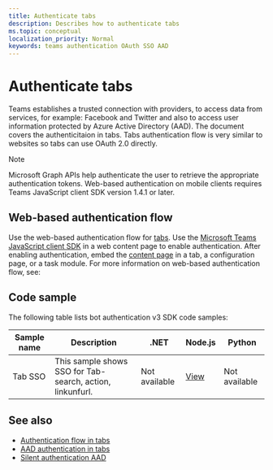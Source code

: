 ```yaml
---
title: Authenticate tabs
description: Describes how to authenticate tabs
ms.topic: conceptual
localization_priority: Normal
keywords: teams authentication OAuth SSO AAD
---
```

# Authenticate tabs

Teams establishes a trusted connection with providers, to access data from services, for example: Facebook and Twitter and also to access user information protected by Azure Active Directory (AAD). The document covers the authenticitaion in tabs.
Tabs authentication flow is very similar to websites so tabs can use OAuth 2.0 directly.

 > [!NOTE]
 > Microsoft Graph APIs help authenticate the user to retrieve the appropriate authentication tokens.
 > Web-based authentication on mobile clients requires Teams JavaScript client SDK version 1.4.1 or later.

## Web-based authentication flow

Use the web-based authentication flow for [tabs](~/tabs/what-are-tabs.md). Use the [Microsoft Teams JavaScript client SDK](/javascript/api/overview/msteams-client) in a web content page to enable authentication. After enabling authentication, embed the [content page](~/tabs/how-to/create-tab-pages/content-page.md) in a tab, a configuration page, or a task module. For more information on web-based authentication flow, see:

## Code sample

The following table lists bot authentication v3 SDK code samples:

| **Sample name** | **Description** | **.NET** | **Node.js** | **Python** |
|---------------|------------|------------|-------------|---------------|
| Tab SSO | This sample shows SSO for Tab- search, action, linkunfurl. | Not available | [View](https://github.com/OfficeDev/Microsoft-Teams-Samples/tree/main/samples/app-sso/nodejs) | Not available |


## See also

* [Authentication flow in tabs](~/tabs/how-to/authentication/auth-flow-tab.md)
* [AAD authentication in tabs](~/tabs/how-to/authentication/auth-tab-AAD.md)
* [Silent authentication AAD](~/tabs/how-to/authentication/auth-silent-AAD.md)

